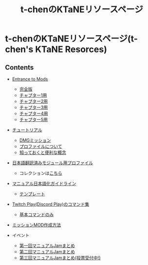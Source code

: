 ﻿---
layout: default
title: t-chenのKTaNEリソースページ
description: t-chenが作成したKTaNEのリソース一覧です。MODのマニュアルやチュートリアル、翻訳情報などがあります。
lang: ja_JP
---

# t-chenのKTaNEリソースページ(t-chen's KTaNE Resorces)

## Contents

* [Entrance to Mods](/Entrance%20to%20Mods)
  * [完全版](/Entrance%20to%20Mods/Entrance%20To%20Mods%20Complete.html)
  * [チャプター1用](/Entrance%20to%20Mods/Entrance%20To%20Mods%20Chapter1.html)
  * [チャプター2用](/Entrance%20to%20Mods/Entrance%20To%20Mods%20Chapter2.html)
  * [チャプター3用](/Entrance%20to%20Mods/Entrance%20To%20Mods%20Chapter3.html)
  * [チャプター4用](/Entrance%20to%20Mods/Entrance%20To%20Mods%20Chapter4.html)
  * [チャプター5用](/Entrance%20to%20Mods/Entrance%20To%20Mods%20Chapter5.html)
* [チュートリアル](/Tutorials)
  * [DMGミッション](/Tutorials/dmg)
  * [プロファイルについて](/Tutorials/profile) 
  * [知っておくと便利な概念](/Tutorials/benri) 
* [日本語翻訳済みモジュール用プロファイル](/JaProfiles)
  * コレクションは[こちら](https://steamcommunity.com/sharedfiles/filedetails/?id=2276193037)
* [マニュアル日本語化ガイドライン](/TranslationGuideline)
  * [テンプレート](/TranslationGuideline/TemplateJa.zip)
* [Twitch Play(Discord Play)のコマンド集](/tpCommands)
  * [基本コマンドのみ](/tpCommands/basic)
* [ミッションMOD作成方法](/MissionCreating)

* イベント
  * [第一回マニュアルJamまとめ](/ModuleJamJP1)
  * [第二回マニュアルJamまとめ](/ModuleJamJP2)
  * [第三回マニュアルJamまとめ(投票受付中!)](/ModuleJamJP3)